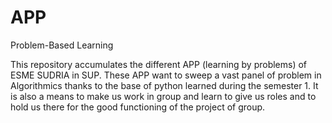 # APP
Problem-Based Learning

This repository accumulates the different APP (learning by problems) of ESME SUDRIA in SUP.
These APP want to sweep a vast panel of problem in Algorithmics thanks to the base of python learned during the semester 1. 
It is also a means to make us work in group and learn to give us roles and to hold us there for the good functioning of the project of group.
